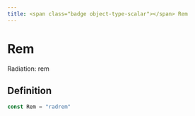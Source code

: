 ```yaml
---
title: <span class="badge object-type-scalar"></span> Rem
---
```

# <span class="badge object-type-scalar"></span> Rem

Radiation: rem

## Definition

```go
const Rem = "radrem"
```
